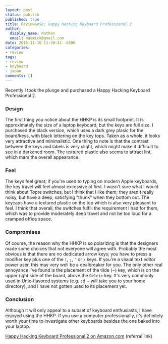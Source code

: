 ```yaml
---
layout: post
status: publish
published: true
title: Review&#58; Happy Hacking Keyboard Professional 2
author:
  display_name: Nathan
  email: ndemick@gmail.com
date: 2015-11-10 11:39:41 -0500
categories:
- review
tags:
- review
- keyboard
- japan
comments: []
---
```

Recently I took the plunge and purchased a Happy Hacking Keyboard Professional 2.

### Design

The first thing you notice about the HHKP is its small footprint. It is approximately
the size of a laptop keyboard, but the keys are full size. I purchased the
black version, which uses a dark grey plasic for the board/keys, with black
lettering on the key tops. Taken as a whole, it looks very attractive and minimalistic.
One thing to note is that the contrast between the keys and labels is very
slight, which might make it difficult to see in a darkened room. The textured
plastic also seems to attract lint, which mars the overall appearance.

### Feel

The keys feel great; if you're used to typing on modern Apple keyboards, the
key travel will feel almost excessive at first. I wasn't sure what I would
think about Topre switches, but I think that I like
them; they aren't really noisy, but have a deep, satisfying "thunk" when they
bottom out. The keycaps have a textured plastic on the top which is also very
pleasant to feel. I think that overall, the switches fulfill the requirement
I had for them, which was to provide moderately deep travel and not be too
loud for a cramped office space.

### Compromises

Of course, the reason why the HHKP is so polarizing is that the designers
made some choices that not everyone will agree with. Probably the most obvious
is that there are no dedicated arrow keys; you have to press a modifier key
plus one of the `[`, `;`, `'` or `/` keys. If you're a visual text editor
power user, this may very well be a dealbreaker for you. The only other real
annoyance I've found is the placement of the tilde (~) key, which is on the
upper right side of the board, above the `Delete` key. It's very commonly used
in Unix-flavored systems (e.g. `cd ~` will take you to your home directory), and
I have not gotten used to its placement yet.

### Conclusion

Although it will only appeal to a subset of keyboard enthusiasts, I have
enjoyed using the HHKP. If you use a computer professionally, it's definitely
worth your time to investigate other keyboards besides the one baked into your
laptop.

[Happy Hacking Keyboard Professional 2 on Amazon.com](http://amzn.to/1WWV6P1) (referral link)
